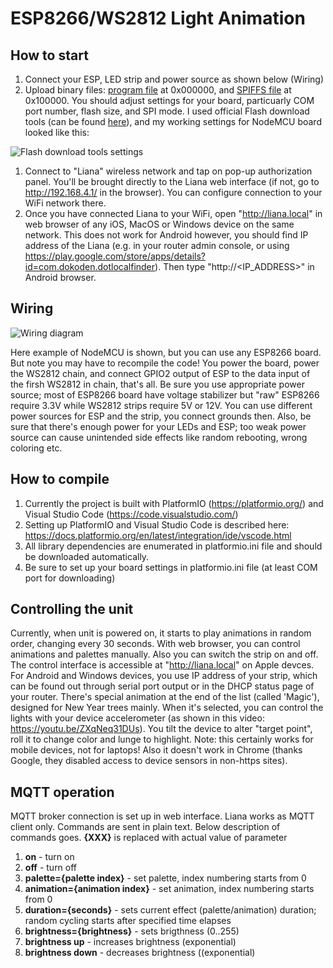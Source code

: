 # ESP8266/WS2812 Light Animation
## How to start
1. Connect your ESP, LED strip and power source as shown below (Wiring)
1. Upload binary files: [program file](https://github.com/Vasil-Pahomov/Liana/raw/master/bin/firmware.bin) at 0x000000, and [SPIFFS file](https://github.com/Vasil-Pahomov/Liana/raw/master/bin/spiffs.bin) at 0x100000. You should adjust settings for your board, particuarly COM port number, flash size, and SPI mode. I used official Flash download tools (can be found [here](https://www.espressif.com/en/support/download/other-tools)), and my working settings for NodeMCU board looked like this:

![Flash download tools settings](https://raw.githubusercontent.com/Vasil-Pahomov/Liana/master/pics/Download_tool_settings.png)

1. Connect to "Liana" wireless network and tap on pop-up authorization panel. You'll be brought directly to the Liana web interface (if not, go to http://192.168.4.1/ in the browser). You can configure connection to your WiFi network there.
1. Once you have connected Liana to your WiFi, open "http://liana.local" in web browser of any iOS, MacOS or Windows device on the same network. This does not work for Android however, you should find IP address of the Liana (e.g. in your router admin console, or using https://play.google.com/store/apps/details?id=com.dokoden.dotlocalfinder). Then type "http://<IP_ADDRESS>" in Android browser.

## Wiring
![Wiring diagram](https://raw.githubusercontent.com/Vasil-Pahomov/Liana/master/pics/Diagram.png)

Here example of NodeMCU is shown, but you can use any ESP8266 board. But note you may have to recompile the code! 
You power the board, power the WS2812 chain, and connect GPIO2 output of ESP to the data input of the firsh WS2812 in chain, that's all.
Be sure you use appropriate power source; most of ESP8266 board have voltage stabilizer but "raw" ESP8266 require 3.3V while WS2812 strips require 5V or 12V. You can use different power sources for ESP and the strip, you connect grounds then. Also, be sure that there's enough power for your LEDs and ESP; too weak power source can cause unintended side effects like random rebooting, wrong coloring etc.

## How to compile 
1. Currently the project is built with PlatformIO (https://platformio.org/) and Visual Studio Code (https://code.visualstudio.com/)
1. Setting up PlatformIO and Visual Studio Code is described here: https://docs.platformio.org/en/latest/integration/ide/vscode.html
1. All library dependencies are enumerated in platformio.ini file and should be downloaded automatically.
1. Be sure to set up your board settings in platformio.ini file (at least COM port for downloading)

## Controlling the unit
Currently, when unit is powered on, it starts to play animations in random order, changing every 30 seconds. With web browser, you can control animations and palettes manually. Also you can switch the strip on and off.
The control interface is accessible at "http://liana.local" on Apple devces. For Android and Windows devices, you use IP address of your strip, which can be found out through serial port output or in the DHCP status page of your router.
There's special animation at the end of the list (called 'Magic'), designed for New Year trees mainly. When it's selected, you can control the lights with your device accelerometer (as shown in this video: https://youtu.be/ZXqNeq31DUs). You tilt the device to alter "target point", roll it to change color and lunge to highlight.
Note: this certainly works for mobile devices, not for laptops! Also it doesn't work in Chrome (thanks Google, they disabled access to device sensors in non-https sites).

## MQTT operation
MQTT broker connection is set up in web interface. Liana works as MQTT client only.
Commands are sent in plain text. Below description of commands goes. **{XXX}** is replaced with actual value of parameter
1. **on** - turn on
1. **off** - turn off
1. **palette={palette index}** - set palette, index numbering starts from 0
1. **animation={animation index}** - set animation, index numbering starts from 0
1. **duration={seconds}** - sets current effect (palette/animation) duration; random cycling starts after specified time elapses
1. **brightness={brightness}** - sets brigthness (0..255)
1. **brightness up** - increases brightness (exponential)
1. **brightness down** - decreases brightness ((exponential)